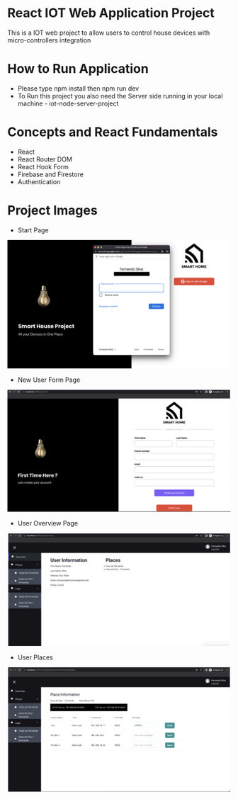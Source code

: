 # React IOT Web Application Project

This is a IOT web project to allow users to control house devices with micro-controllers integration

# How to Run Application

- Please type npm install then npm run dev
- To Run this project you also need the Server side running in your local machine - iot-node-server-project

# Concepts and React Fundamentals

- React
- React Router DOM
- React Hook Form
- Firebase and Firestore
- Authentication

# Project Images

- Start Page

![Start](src/assets/images/web-project-home.png)

- New User Form Page

![New User](src/assets/images/web-project-form.png)

- User Overview Page

![Overview](src/assets/images/web-project-overview.png)

- User Places

![Places](src/assets/images/web-project-places.png)
